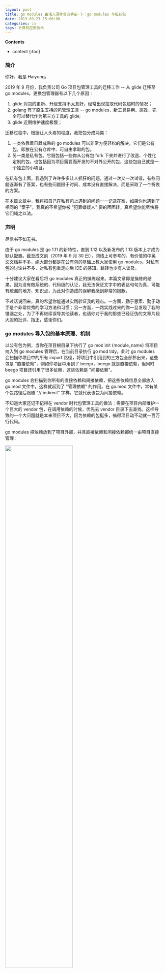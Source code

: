 ```yaml
---
layout: post
title: go modules 由浅入深非官方手册·下：go modules 与私有包
date: 2019-09-23 15:00:00
categories: cn
tags: 计算机应用技术
--- 
```


__Contents__

* content
{:toc}

### 简介
你好，我是 Haiyung。

2019 年 9 月份，我负责公司 Go 项目包管理工具的迁移工作 -- 从 glide 迁移至 go modules。更换包管理器有以下几个原因：

1. glide 对包的更新、升级支持不太友好，经常出现拉取代码包超时的情况；
2. golang 有了原生支持的包管理工具 -- go modules，新工具易用、高效，完全可以替代作为第三方工具的 glide;
3. glide 近期维护速度极慢；

迁移过程中，根据让人头疼的程度，我把包分成两类：

1. 一类依靠着日趋成熟的 go modules 可以非常方便轻松的解决，它们是公有包，即放在公有仓库中、可自由拿取的包。
2. 另一类是私有包。它既包括一些你从公有包 fork 下来并进行了改造、个性化定制的包，也包括因为项目需要而开发的不对外公开的包，这些包自己就是一个独立的小项目。

在私有包上面，我遇到了许许多多让人抓狂的问题。通过一次又一次试错，有些问题逐渐有了答案，也有些问题限于时间、成本没有直接解决，而是采取了一个折衷的方案。

在本篇文章中，我将把自己在私有包上遇到的问题一一记录在案，如果你也遇到了相同的 "案子"，我真的不希望你被 "犯罪嫌疑人" 耍的团团转，真希望你能尽快将它们绳之以法。

### 声明

尽信书不如无书。

由于 go modules 是 go 1.11 的新特性，直到 1.12 以及新发布的 1.13 版本上才成为默认配置。截至成文前（2019 年 9 月 30 日），网络上可参考的、有价值的中英文文档并不多，绝大部分都是在公有包的基础上教大家使用 go modules，对私有包的讨论并不多，对私有包重定向后 IDE 的感知、跳转也少有人谈及。

十分建议大家在看后将 go modules 真正的操练起来。本篇文章即是操练的结果。因为没有做系统的、代码级的认证，我无法保证文字中的表达句句为真，可能有疏漏的地方、知识点，为此对你造成的误解我感到非常的抱歉。

不过话说回来，真的希望你能通过实践验证我的观点。一方面，勤于思索、勤于动手是个非常优秀的学习方法和习惯；另一方面，一路实践过来的你一旦发现了我的错漏之处，为了不再继续误导其他读者，也请你对于我的那些已经证伪的文章片段大胆的批评、指正，感谢你们。

### go modules 导入包的基本原理、机制

以公有包为例，当你在项目根目录下执行了 go mod init {module_name} 将项目纳入到 go modules 管理后，在当前目录执行 go mod tidy，此时 go modules 会扫描你项目中的所有 import 路径，将项目中引用到的三方包全部拎出来，这些包是 "直接依赖"，例如你项目中用到了 beego，beego 就是直接依赖，但同时 beego 项目还引用了很多依赖，这些依赖是 "间接依赖"。

go modules 会扫描到你所有的直接依赖和间接依赖，把这些依赖信息全部放入 go.mod 文件中，这样就起到了 "管理依赖" 的作用。在 go.mod 文件中，常有某个包路径后跟随 "// indirect" 字样，它就代表该包为间接依赖。

不知道大家还记不记得在 vendor 时代包管理工具的做法：需要在项目内部维护一个巨大的 vendor 包，在调用依赖的时候，优先去 vendor 目录下去查找。这样导致的一个大问题就是本来项目不大，因为依赖的包挺多，搞得项目动不动就一百万行代码。

go modules 把依赖放到了项目外部，并且直接依赖和间接依赖都统一由项目直接管理：

<p>
    <img src="/images/gomod-project-template.jpg" width="66%">
</p>

### go modules 私有包遇到的问题整理

#### 问题一：如何调用项目中的实体

我的项目结构是这样的：
```
project
│   go.mod
│   go.sum
└───folder1
│   │   main.go
└───folder2
   │   hello.go
   │   hi.go
```
我遇到的第一个问题是：在 main.go 里如何调用 folder2 包中的实体？

答：import "project/folder2"

调用本项目中的实体，仅仅需要以 go mod init {module_name} 时定义的 module_name 开头，并书写出相对路径即可。

#### 问题二：私有包放到哪里

我所在的公司搭建了仅能内网访问的 gitlab，并且登陆时有各种权限限制。我们在 go mod tidy 时，go modules 默认使用 GOPROXY 代理去获取包，而使用的 GOPROXY 代理肯定无法访问我司内网。这就成了一个大难题，要公有包自动使用 GOPROXY 代理，私有包走内网，如何实现呢？

我到现在也没有较好的解决方案。听说项目 https://docs.gomods.io/ 正在处理以上的问题,有兴趣的朋友可以尝试一下。

我最终还是把私有包放入项目内部了，那么我的项目结构就成了这样：

```
project
│   go.mod
│   go.sum
└───extensions
│   └───beego
│       │   repo.go
│       │   repo_test.go
│       │   ...
│   └───gorm
│       │   repo2.go
│       │   repo2_test.go
│       │   ...
└───folder1
│   │   main.go
└───folder2
   │   hello.go
   │   hi.go
```

#### 问题三：私有包放入项目中后，引用时还能用原来的引用方式吗
   
我在第 1 个问题中说，要引入本项目中的实体，需要从 module_name 开始引入相对路径。那么我项目中引用了 beego，这个 beego 我们还做了个性化处理，引用时怎么办？

要 import "project/extensions/beego" 这样吗？beego 作者 astaxie 好像不太能接受这样的导入哦，我相信你也认为这很丑，对吗？

能不能还是使用 github.com/astaxie/beego 呢？

当然可以。我们需要告诉 go modules，当拿 beego 包时不要去网络中取，而是直接使用当前项目中的某个目录下的 beego 就行了。有两个步骤：

1. 先将 go.mod 中的 beego 版本置为 v0.0.0，这只是为了标记该包为无版本信息的本地包：go mod edit -require=github.com/astaxie/beego@v0.0.0

2. 再将包转向至本地路径： go mod edit -replace=github.com/astaxie/beego@v0.0.0=./extensions/beego

这样，导入路径不变，还能把私有包转移到项目内部。

不过，这里面隐藏着一些问题，容我另起一个新问题。

#### 问题四：私有包中的间接依赖问题

私有包放入项目中后，也做了转向，可是发现私有包中又引用了好多包，在 IDE 中的表现是：引用错误，在你环境下找不到对应包的代码，这怎么办？

我在本文第三章节 "go modules 导入包的基本原理、机制" 中提到过，这些直接依赖的依赖包，我们称为 "间接依赖"。

在导入 github 上的第三方包时，go modules 自动为我们解析了需要哪些间接依赖。但我们现在导入的是私有包，该私有包存放在项目内部。

**私有包的间接依赖问题需要我们自己解决**。解决办法如下：

1. 以上文提到的私有包 beego 为例，我需要进入 extensions/beego 目录，在这个目录的根目录下执行：go mod init github.com/astaxie/beego

2. 继续在该目录下执行：go mod tidy

3. 进入主项目目录下，在本项目中即为 project 目录下，再次执行 go mod tidy

后面两次执行了 go mod tidy，作用是不相同的。在 beego 中执行 tidy 是将间接依赖同步至 beego 维护的包管理工具中。主项目目录下执行的 tidy 是重新扫描整个项目的依赖，更新依赖信息。

这样操作后，你再看看私有包中的依赖是不是被引用到了呢？私有包中的函数、方法能不能在你的 IDE 中正确无误的跳转呢？

#### 问题五：私有包的 module_name 问题

私有包的 module_name 要求必须是域名开头，表示你是一个标准的仓库，比如 github.com/haiyung/gomod。但是你单单起名为 haiyung/gomod 就会出问题。出问题的地方是：当你在主项目根目录下执行 go mod tidy，go modules 无法识别 haiyung/gomod 这个引用地址。并且你将 haiyung/gomod 这个包转向至本地时，也会有明显的报错：
```
执行 go mod edit -replace=haiyung/gomod=./extensions/gomod 时错误信息可见。
```

### 非必要参考文档

- https://segmentfault.com/a/1190000018414744
- http://blog.ipalfish.com/?p=443
- https://www.cnblogs.com/rongfengliang/p/11419210.html
- https://juejin.im/post/5c8f9f8ef265da612c3a34b9
- https://blog.csdn.net/weixin_34310369/article/details/88664341
- https://www.cnblogs.com/apocelipes/p/9609895.html